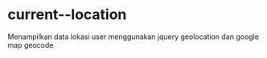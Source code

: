 # current--location
Menampilkan data lokasi user menggunakan jquery geolocation dan google map geocode
